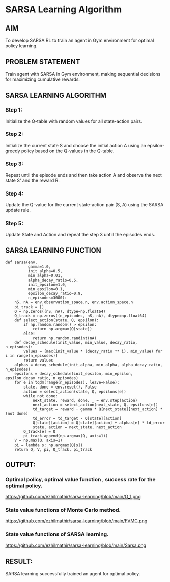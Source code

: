 # SARSA Learning Algorithm


## AIM
To develop SARSA RL to train an agent in Gym environment for optimal policy learning.
## PROBLEM STATEMENT
Train agent with SARSA in Gym environment, making sequential decisions for maximizing cumulative rewards.

## SARSA LEARNING ALGORITHM
### Step 1:

Initialize the Q-table with random values for all state-action pairs.
### Step 2:

Initialize the current state S and choose the initial action A using an epsilon-greedy policy based on the Q-values in the Q-table.
### Step 3:

Repeat until the episode ends and then take action A and observe the next state S' and the reward R.
### Step 4:

Update the Q-value for the current state-action pair (S, A) using the SARSA update rule.
### Step 5:
Update State and Action and repeat the step 3 untill the episodes ends.

## SARSA LEARNING FUNCTION
```
def sarsa(env,
          gamma=1.0,
          init_alpha=0.5,
          min_alpha=0.01,
          alpha_decay_ratio=0.5,
          init_epsilon=1.0,
          min_epsilon=0.1,
          epsilon_decay_ratio=0.9,
          n_episodes=3000):
    nS, nA = env.observation_space.n, env.action_space.n
    pi_track = []
    Q = np.zeros((nS, nA), dtype=np.float64)
    Q_track = np.zeros((n_episodes, nS, nA), dtype=np.float64)
    def select_action(state, Q, epsilon):
        if np.random.random() > epsilon:
            return np.argmax(Q[state])
        else:
            return np.random.randint(nA)
    def decay_schedule(init_value, min_value, decay_ratio, n_episodes):
        values = [max(init_value * (decay_ratio ** i), min_value) for i in range(n_episodes)]
        return values
    alphas = decay_schedule(init_alpha, min_alpha, alpha_decay_ratio, n_episodes)
    epsilons = decay_schedule(init_epsilon, min_epsilon, epsilon_decay_ratio, n_episodes)
    for e in tqdm(range(n_episodes), leave=False):
        state, done = env.reset(), False
        action = select_action(state, Q, epsilons[e])
        while not done:
            next_state, reward, done, _ = env.step(action)
            next_action = select_action(next_state, Q, epsilons[e])
            td_target = reward + gamma * Q[next_state][next_action] * (not done)
            td_error = td_target - Q[state][action]
            Q[state][action] = Q[state][action] + alphas[e] * td_error
            state, action = next_state, next_action
        Q_track[e] = Q
        pi_track.append(np.argmax(Q, axis=1))
    V = np.max(Q, axis=1)
    pi = lambda s: np.argmax(Q[s])
    return Q, V, pi, Q_track, pi_track
```

## OUTPUT:

### Optimal policy, optimal value function , success rate for the optimal policy.
https://github.com/ezhilmathir/sarsa-learning/blob/main/O_1.png
### State value functions of Monte Carlo method.
https://github.com/ezhilmathir/sarsa-learning/blob/main/FVMC.png
### State value functions of SARSA learning.
https://github.com/ezhilmathir/sarsa-learning/blob/main/Sarsa.png

## RESULT:

SARSA learning successfully trained an agent for optimal policy.
